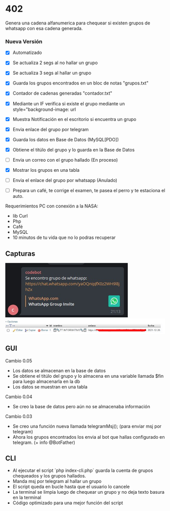 # 402
Genera una cadena alfanumerica para chequear si existen grupos de whatsapp con esa cadena generada.


### Nueva Versión

- [x] Automatizado
- [x] Se actualiza 2 segs al no hallar un grupo
- [x] Se actualiza 3 segs al hallar un grupo
- [x] Guarda los grupos encontrados en un bloc de notas "grupos.txt"
- [x] Contador de cadenas generadas "contador.txt"
- [x] Mediante un IF verifica si existe el grupo mediante un style="background-image: url
- [x] Muestra Notificación en el escritorio si encuentra un grupo
- [x] Envia enlace del grupo por telegram
- [x] Guarda los datos en Base de Datos (MySQL[PDO])
- [x] Obtiene el titúlo del grupo y lo guarda en la Base de Datos
- [ ] Envia un correo con el grupo hallado (En proceso)
- [x] Mostrar los grupos en una tabla
- [ ] Envia el enlace del grupo por whatsapp (Anulado)
- [ ] Prepara un café, te corrige el examen, te pasea el perro y te estaciona el auto.


Requerimientos PC con conexión a la NASA:
* lib Curl
* Php
* Café
* MySQL
* 10 minutos de tu vida que no lo podras recuperar


## Capturas
![Captura 0001](https://github.com/JkDevArg/402/blob/main/Screenshot_1.jpg?raw=true)
![Captura 0002](https://github.com/JkDevArg/402/blob/main/Screenshot_2.jpg?raw=true)



## GUI
Cambio 0.05
 * Los datos se almacenan en la base de datos
 * Se obtiene el titúlo del grupo y lo almacena en una variable llamada $fin para luego almacenarla en la db
 * Los datos se muestran en una tabla

Cambio 0.04
 * Se creo la base de datos pero aún no se almacenaba información

Cambio 0.03
 * Se creo una función nueva llamada telegramMsj(); (para enviar msj por telegram)
 * Ahora los grupos encontrados los envia al bot que hallas configurado en telegram. (+ info @BotFather)

## CLI
 * Al ejecutar el script ´php index-cli.php´ guarda la cuenta de grupos chequeados y los grupos hallados.
 * Manda msj por telegram al hallar un grupo
 * El script queda en bucle hasta que el usuario lo cancele
 * La terminal se limpia luego de chequear un grupo y no deja texto basura en la terminal
 * Código optimizado para una mejor función del script

